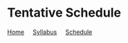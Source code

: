 # Tentative Schedule

[Home](./README.md) &nbsp;&nbsp;&nbsp; [Syllabus](./syllabus.md)  &nbsp;&nbsp;&nbsp; [Schedule](./schedule.md)


